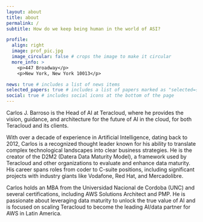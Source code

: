 ```yaml
---
layout: about
title: about
permalink: /
subtitle: How do we keep being human in the world of ASI?

profile:
  align: right
  image: prof_pic.jpg
  image_circular: false # crops the image to make it circular
  more_info: >
    <p>447 Broadway</p>
    <p>New York, New York 10013</p>

news: true # includes a list of news items
selected_papers: true # includes a list of papers marked as "selected={true}"
social: true # includes social icons at the bottom of the page
---
```


Carlos J. Barroso is the Head of AI at Teracloud, where he provides the vision, guidance, and architecture for the future of AI in the cloud, for both Teracloud and its clients.

With over a decade of experience in Artificial Intelligence, dating back to 2012, Carlos is a recognized thought leader known for his ability to translate complex technological landscapes into clear business strategies. He is the creator of the D2M2 (Datera Data Maturity Model), a framework used by Teracloud and other organizations to evaluate and enhance data maturity. His career spans roles from coder to C-suite positions, including significant projects with industry giants like Vodafone, Red Hat, and Mercadolibre.

Carlos holds an MBA from the Universidad Nacional de Cordoba (UNC) and several certifications, including AWS Solutions Architect and PMP. He is passionate about leveraging data maturity to unlock the true value of AI and is focused on scaling Teracloud to become the leading AI/data partner for AWS in Latin America.
